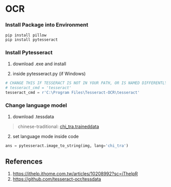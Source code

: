 # OCR 

### Install Package into Environment
``` script
pip install pillow
pip install pytesseract
```

### Install Pytesseract
1. download .exe and install

2. inside pytesseract.py (if Windows)
```python
# CHANGE THIS IF TESSERACT IS NOT IN YOUR PATH, OR IS NAMED DIFFERENTLY
# tesseract_cmd = 'tesseract'
tesseract_cmd = r'C:\Program Files\Tesseract-OCR\tesseract'
```
### Change language model
1. download .tessdata
> chinese-traditional: [chi_tra.traineddata](https://github.com/tesseract-ocr/tessdata/blob/master/chi_tra.traineddata])


2. set language mode inside code
```python
ans = pytesseract.image_to_string(img, lang='chi_tra')
```

## References
1. https://ithelp.ithome.com.tw/articles/10208992?sc=iThelpR
2. https://github.com/tesseract-ocr/tessdata
